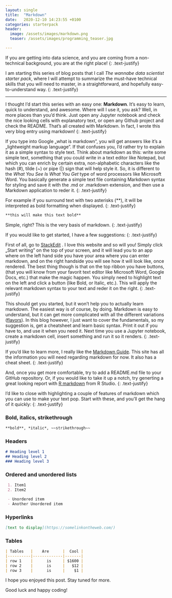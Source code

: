 ```yaml
---
layout: single
title:  "Markdown"
date:   2020-12-10 14:23:55 +0100
categories: starterpack
header:
  image: /assets/images/markdown.png
  teaser: /assets/images/programming_teaser.jpg

---
```


If you are getting into data science, and you are coming from a non-technical background, you are at the right place!
{: .text-justify}

I am starting this series of blog posts that I call *The wannabe data scientist starter pack*, where I will attempt to summarize the must-have technical skills that you will need to master, in a straightforward, and hopefully easy-to-understand way.
{: .text-justify}

---

I thought I’d start this series with an easy one: **Markdown**. It’s easy to learn, quick to understand, and awesome. Where will I use it, you ask? Well, in more places than you’d think. Just open any Jupyter notebook and check the nice looking cells with explanatory text, or open any Github project and check the README. That’s all created with Markdown. In fact, I wrote this very blog entry using markdown!
{: .text-justify}

If you type into Google „what is markdown”, you will get answers like it’s a „lightweight markup language”. If that confuses you, I’d rather try to explain it as a simple syntax to style text. Think about markdown as this: write some simple text, something that you could write in a text editor like Notepad, but which you can enrich by certain extra, non-alphabetic characters like the hash (\#), tilde (\~) or pipe (\|) sign that will help style it. So, it is different to the *What You See Is What You Get* type of word processors like Microsoft Word. You basically generate a simple text file containing Markdown syntax for styling and save it with the .md or .markdown extension, and then use a Markdown application to reder it.
{: .text-justify}

For example if you surround text with two asterisks (\*\*), it will be interpreted as bold formatting when displayed.
{: .text-justify}

```markdown
**this will make this text bold**
```
Simple, right? This is the very basis of markdown.
{: .text-justify}

If you would like to get started, I have a few suggestions:
{: .text-justify}

First of all, go to [StackEdit](https://stackedit.io/) . I love this website and so will you! Simply click „Start writing” on the top of your screen, and it will lead you to an app where on the left hand side you have your area where you can enter markdown, and on the right handside you will see how it will look like, once rendered. The best thing though is that on the top ribbon you have buttons, (that you will know from your favorit text editor like Microsoft Word, Google Docs, etc.) that make the magic happen. You simply need to highlight text on the left and click a button (like Bold, or Italic, etc.). This will apply the relevant markdown syntax to your text and reder it on the right.
{: .text-justify}

This should get you started, but it won’t help you to actually learn markdown. The easiest way is of course, by doing. Markdown is easy to understand, but it can get more complicated with all the different variations ([flavors](https://gist.github.com/vimtaai/99f8c89e7d3d02a362117284684baa0f)). In this blog however, I just want to cover the fundamentals, so my suggestion is, get a cheatsheet and learn basic syntax. Print it out if you have to, and use it when you need it. Next time you use a Jupyter notebook, create a markdown cell, insert something and run it so it renders.
{: .text-justify}

If you’d like to learn more, I really like the  [Markdown Guide](https://www.markdownguide.org/). This site has all the information you will need regarding markdown for now. It also has a cheat sheet.
{: .text-justify}

And, once you get more comfortable, try to add a README.md file to your GitHub repository. Or, if you would like to take it up a notch, try generting a great looking report with [R markdown](https://rmarkdown.rstudio.com/) from R Studio.
{: .text-justify}

I’d like to close with highlighting a couple of features of markdown which you can use to make your text pop. Start with these, and you’ll get the hang of it quickly:
{: .text-justify}

### Bold, italics, strikethrough
```markdown
**bold**, *italic*, ~~strikethrough~~
```

### Headers
```markdown
# Heading level 1
## Heading level 2
### Heading level 3
```

### Ordered and unordered lists
```markdown
 1. Item1
 2. Item2
```
```markdown
 - Unordered item
 - Another Unordered item
```
### Hyperlinks
```markdown
[text to display](https://somelinkontheweb.com/)
```
### Tables
```markdown
| Tables   |    Are      |  Cool |
|----------|-------------|-------|
| row 1    |      is     | $1600 |
| row 2    |      is     |   $12 |
| row 3    |      is     |    $1 |
``` 
I hope you enjoyed this post. Stay tuned for more.

Good luck and happy coding!